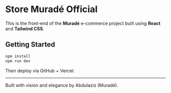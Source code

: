 # Store Muradé Official

This is the front-end of the **Muradé** e-commerce project built using **React** and **Tailwind CSS**.

## Getting Started

```bash
npm install
npm run dev
```

Then deploy via GitHub + Vercel.

---

Built with vision and elegance by Abdulaziz (Muradé).
